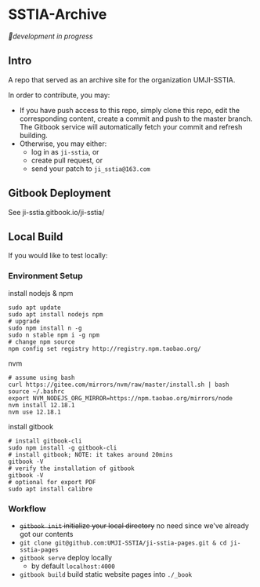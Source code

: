 # SSTIA-Archive
*🚧development in progress*

## Intro
A repo that served as an archive site for the organization UMJI-SSTIA.

In order to contribute, you may:
- If you have push access to this repo, simply clone this repo, edit the corresponding content, create a commit and push to the master branch. The Gitbook service will automatically fetch your commit and refresh building.
- Otherwise, you may either:
    - log in as `ji-sstia`, or
    - create pull request, or
    - send your patch to `ji_sstia@163.com`

## Gitbook Deployment
See ji-sstia.gitbook.io/ji-sstia/

## Local Build
If you would like to test locally:

### Environment Setup
install nodejs & npm

```shell
sudo apt update
sudo apt install nodejs npm
# upgrade
sudo npm install n -g
sudo n stable npm i -g npm
# change npm source
npm config set registry http://registry.npm.taobao.org/
```

nvm

```shell
# assume using bash
curl https://gitee.com/mirrors/nvm/raw/master/install.sh | bash
source ~/.bashrc
export NVM_NODEJS_ORG_MIRROR=https://npm.taobao.org/mirrors/node
nvm install 12.18.1
nvm use 12.18.1
```

install gitbook

```shell
# install gitbook-cli
sudo npm install -g gitbook-cli
# install gitbook; NOTE: it takes around 20mins
gitbook -V
# verify the installation of gitbook
gitbook -V
# optional for export PDF
sudo apt install calibre
```

### Workflow
- ~~`gitbook init` initialize your local directory~~ no need since we've already got our contents
- `git clone git@github.com:UMJI-SSTIA/ji-sstia-pages.git & cd ji-sstia-pages`
- `gitbook serve` deploy locally
    - by default `localhost:4000`
- `gitbook build` build static website pages into `./_book`
